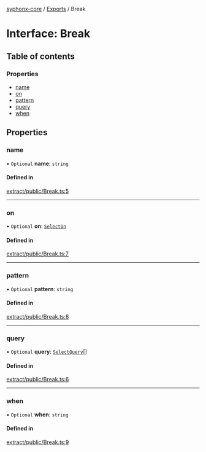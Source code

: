 [syphonx-core](../README.md) / [Exports](../modules.md) / Break

# Interface: Break

## Table of contents

### Properties

- [name](Break.md#name)
- [on](Break.md#on)
- [pattern](Break.md#pattern)
- [query](Break.md#query)
- [when](Break.md#when)

## Properties

### name

• `Optional` **name**: `string`

#### Defined in

[extract/public/Break.ts:5](https://github.com/dtempx/syphonx-core/blob/09d2037/extract/public/Break.ts#L5)

___

### on

• `Optional` **on**: [`SelectOn`](../modules.md#selecton)

#### Defined in

[extract/public/Break.ts:7](https://github.com/dtempx/syphonx-core/blob/09d2037/extract/public/Break.ts#L7)

___

### pattern

• `Optional` **pattern**: `string`

#### Defined in

[extract/public/Break.ts:8](https://github.com/dtempx/syphonx-core/blob/09d2037/extract/public/Break.ts#L8)

___

### query

• `Optional` **query**: [`SelectQuery`](../modules.md#selectquery)[]

#### Defined in

[extract/public/Break.ts:6](https://github.com/dtempx/syphonx-core/blob/09d2037/extract/public/Break.ts#L6)

___

### when

• `Optional` **when**: `string`

#### Defined in

[extract/public/Break.ts:9](https://github.com/dtempx/syphonx-core/blob/09d2037/extract/public/Break.ts#L9)
